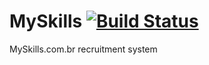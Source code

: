 MySkills [![Build Status](https://secure.travis-ci.org/RiSE/MySkills.png?branch=master)](http://travis-ci.org/RiSE/MySkills)
========

MySkills.com.br recruitment system
